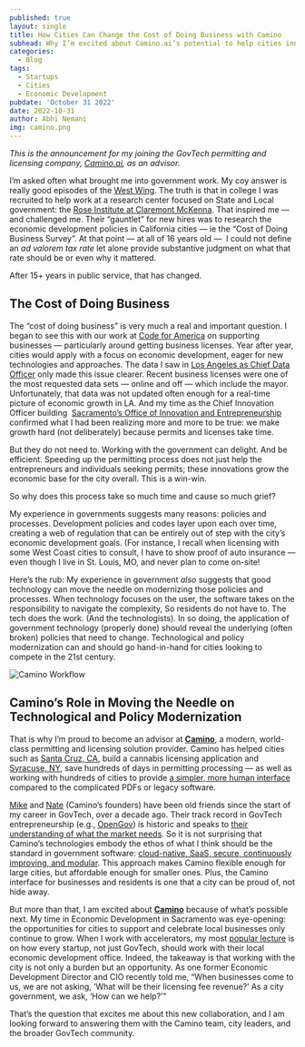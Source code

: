 ```yaml
---
published: true
layout: single
title: How Cities Can Change the Cost of Doing Business with Camino
subhead: Why I’m excited about Camino.ai’s potential to help cities innovate economic development
categories:
  - Blog
tags:
  - Startups
  - Cities
  - Economic Development
pubdate: 'October 31 2022'
date: 2022-10-31
author: Abhi Nemani
img: camino.png
---
```


_This is the announcement for my joining the GovTech permitting and licensing company, <a href="https://camino.ai">Camino.ai</a>, as an advisor._

I’m asked often what brought me into government work. My coy answer is really good episodes of the <a href="https://www.youtube.com/watch?v=BRYxQM1HHX0&amp;ab_channel=jayzhelle001">West Wing</a>. The truth is that in college I was recruited to help work at a research center focused on State and Local government: the <a href="http://roseinstitute.org/">Rose Institute at Claremont McKenna</a>. That inspired me — and challenged me. Their “gauntlet” for new hires was to research the economic development policies in California cities — ie the “Cost of Doing Business Survey”. At that point — at all of 16 years old —&nbsp; I could not define an<em> ad valorem tax rate</em> let alone provide substantive judgment on what that rate should be or even why it mattered.</p>

After 15+ years in public service, that has changed.&nbsp;

## The Cost of Doing Business

The “cost of doing business” is very much a real and important question. I began to see this with our work at <a href="https://codeforamerica.org">Code for America</a> on supporting businesses — particularly around getting business licenses. Year after year, cities would apply with a focus on economic development, eager for new technologies and approaches. The data I saw in <a href="https://abhinemani.com/blog/announcements/reflections/2014/08/20/Data-in-the-City-of-Angels/">Los Angeles as Chief Data Officer</a> only made this issue clearer. Recent business licenses were one of the most requested data sets — online and off — which include the mayor. Unfortunately, that data was not updated often enough for a real-time picture of economic growth in LA. And my time as the Chief Innovation Officer building&nbsp; <a href="https://abhinemani.com/portfolio/2017-12-21-Sacramento/">Sacramento’s Office of Innovation and Entrepreneurship</a> confirmed what I had been realizing more and more to be true: we make growth hard (not deliberately) because permits and licenses take time.

But they do not need to. Working with the government can delight. And be efficient. Speeding up the permitting process does not just help the entrepreneurs and individuals seeking permits; these innovations grow the economic base for the city overall. This is a win-win.

So why does this process take so much time and cause so much grief?

My experience in governments suggests many reasons: policies and processes. Development policies and codes layer upon each over time, creating a web of regulation that can be entirely out of step with the city’s economic development goals. (For instance, I recall when licensing with some West Coast cities to consult, I have to show proof of auto insurance — even though I live in St. Louis, MO, and never plan to come on-site!

Here’s the rub: My experience in government <em>also</em> suggests that good technology can move the needle on modernizing those policies and processes. When technology focuses on the user, the software takes on the responsibility to navigate the complexity, So residents do not have to. The tech does the work. (And the technologists). In so doing, the application of government technology (properly done) should reveal the underlying (often broken) policies that need to change. Technological and policy modernization can and should go hand-in-hand for cities looking to compete in the 21st century.&nbsp;

![Camino Workflow](https://www.camino.ai/wp-content/uploads/2022/10/image-1.png) 

## Camino’s Role in Moving the Needle on Technological and Policy Modernization

That is why I’m proud to become an advisor at <a href="http://camino.ai"><strong>Camino</strong></a>, a modern, world-class permitting and licensing solution provider. Camino has helped cities such as <a href="https://www.camino.ai/case_study/santa-cruz-county/?case_study_id=santa-cruz-county">Santa Cruz, CA</a>, build a cannabis licensing application and <a href="https://www.camino.ai/case_study/syracuse/?case_study_id=syracuse">Syracuse, NY</a>, save hundreds of days in permitting processing — as well as working with hundreds of cities to provide <a href="https://www.camino.ai/development-guide/">a simpler, more human interface</a> compared to the complicated PDFs or legacy software.

<a href="https://www.linkedin.com/in/michaelrosengarten/">Mike</a> and <a href="https://www.linkedin.com/in/nate-levine/">Nate</a> (Camino’s founders) have been old friends since the start of my career in GovTech, over a decade ago. Their track record in GovTech entrepreneurship (e.g., <a href="http://opengov.com">OpenGov</a>) is historic and speaks to <a href="https://www.camino.ai/about-camino/">their understanding of what the market needs</a>. So it is not surprising that Camino’s technologies embody the ethos of what I think should be the standard in government software: <a href="https://www.camino.ai/permitting-and-licensing-system/">cloud-native, SaaS, secure, continuously improving, and modular</a>. This approach makes Camino flexible enough for large cities, but affordable enough for smaller ones. Plus, the Camino interface for businesses and residents is one that a city can be proud of, not hide away.

But more than that, I am excited about <a href="http://camino.ai"><strong>Camino</strong></a> because of what’s possible next. My time in Economic Development in Sacramento was eye-opening: the opportunities for cities to support and celebrate local businesses only continue to grow. When I work with accelerators, my most <a href="https://abhinemani.com/academy/city-hall/">popular lecture</a> is on how every startup, not just GovTech, should work with their local economic development office. Indeed, the takeaway is that working with the city is not only a burden but an opportunity. As one former Economic Development Director and CIO recently told me, “When businesses come to us, we are not asking, ‘What will be their licensing fee revenue?’ As a city government, we ask, ‘How can we help?’”

That’s the question that excites me about this new collaboration, and I am looking forward to answering them with the Camino team, city leaders, and the broader GovTech community.